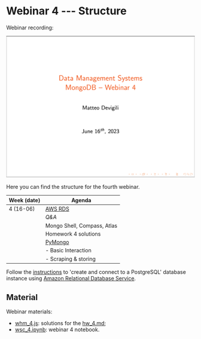 # Webinar 4 --- Structure

Webinar recording:

[![webinar-4](img/webinar4.png)](https://echo360.org.uk/lesson/78222eee-d7a8-4c52-a679-78852e91e676/classroom#sortDirection=desc)

Here you can find the structure for the fourth webinar.

| **Week (date)** | **Agenda**                                           |
|-----------------|------------------------------------------------------|
| 4 (16-06)       | [AWS RDS](https://aws.amazon.com/rds/)               |
|                 | _Q&A_                                                |
|                 | Mongo Shell, Compass, Atlas                          |
|                 | Homework 4 solutions                                 |
|                 | [PyMongo](https://pymongo.readthedocs.io/en/stable/) |
|                 | - Basic Interaction                                  |
|                 | - Scraping & storing                                 |

Follow the [instructions](https://aws.amazon.com/getting-started/tutorials/create-connect-postgresql-db/) to 'create and connect to a PostgreSQL' database instance using
[Amazon Relational Database Service](https://aws.amazon.com/rds/).

## Material

Webinar materials:

* [whm_4.js](https://github.com/mattDevigili/dms-smm695/blob/master/week-4/webinar-4/whm_4.js): solutions for the [hw_4.md](https://mattdevigili.github.io/dms-smm695/week-4/hw_4.html);
* [wsc_4.ipynb](https://github.com/mattDevigili/dms-smm695/blob/master/week-4/webinar-4/wsc_4.ipynb): webinar 4 notebook.

